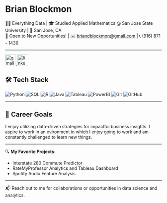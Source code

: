 # Brian Blockmon

👨‍💻 Everything Data | 🎓 Studied Applied Mathematics @ San Jose State University | 📍 San Jose, CA  
🚀 Open to New Opportunities! | ✉️ briandblockmon@gmail.com | 📞 (916) 871 - 1436  

---

<div align="left">
  <a href="mailto:briandblockmon@gmail.com">
    <img src="https://img.shields.io/static/v1?message=Email%20Me&logo=gmail&label=&color=D14836&logoColor=white&labelColor=&style=for-the-badge" height="35" alt="gmail logo"  />
  </a>
  <a href="https://www.linkedin.com/in/brian-blockmon/">
    <img src="https://img.shields.io/static/v1?message=Connect%20on%20LinkedIn&logo=linkedin&label=&color=0077B5&logoColor=white&labelColor=&style=for-the-badge" height="35" alt="linkedin logo"  />
  </a>
</div>

## 🛠️ Tech Stack

![Python](https://img.shields.io/badge/python-%2314354C.svg?style=for-the-badge&logo=python&logoColor=white)
![SQL](https://img.shields.io/badge/SQL-%2300f.svg?style=for-the-badge&logo=mysql&logoColor=white)
![R](https://img.shields.io/badge/R-%23276DC3.svg?style=for-the-badge&logo=r&logoColor=white)
![Java](https://img.shields.io/badge/Java-%23ED8B00.svg?style=for-the-badge&logo=java&logoColor=white)
![Tableau](https://img.shields.io/badge/Tableau-%23E97627.svg?style=for-the-badge&logo=Tableau&logoColor=white)
![PowerBI](https://img.shields.io/badge/Power_BI-%23F2C811.svg?style=for-the-badge&logo=powerbi&logoColor=black)
![Git](https://img.shields.io/badge/Git-%23F05033.svg?style=for-the-badge&logo=git&logoColor=white)
![GitHub](https://img.shields.io/badge/GitHub-%23121011.svg?style=for-the-badge&logo=github&logoColor=white)

---

## 🎯 Career Goals

I enjoy utilizing data-driven strategies for impactful business insights. I aspire to work in an evironment in which I enjoy going to work and am constantly challenged to learn new things.

---

🔍 **My Favorite Projects:**
- Interstate 280 Commute Predictor
- RateMyProfessor Analytics and Tableau Dashboard
- Spotify Audio Feature Analysis

---

📬 Reach out to me for collaborations or opportunities in data science and analytics.
